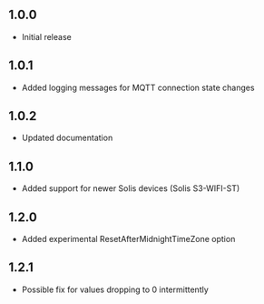 ## 1.0.0

- Initial release

## 1.0.1

- Added logging messages for MQTT connection state changes

## 1.0.2

- Updated documentation

## 1.1.0

- Added support for newer Solis devices (Solis S3-WIFI-ST)

## 1.2.0

- Added experimental ResetAfterMidnightTimeZone option

## 1.2.1

- Possible fix for values dropping to 0 intermittently